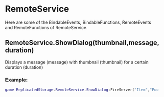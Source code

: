 RemoteService
=============

Here are some of the BindableEvents, BindableFunctions, RemoteEvents and RemoteFunctions of RemoteService.

##  RemoteService.ShowDialog(thumbnail,message,duration)
Displays a message (message) with thumbnail (thumbnail) for a certain duration (duration)

### Example:

```lua
game ReplicatedStorage.RemoteService.ShowDialog:FireServer("Item","Foo Bar",12)
```
